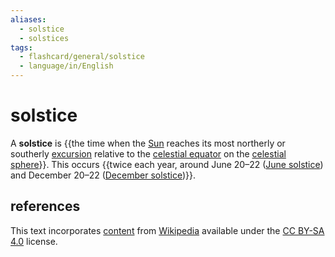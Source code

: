 ```yaml
---
aliases:
  - solstice
  - solstices
tags:
  - flashcard/general/solstice
  - language/in/English
---
```


# solstice

A __solstice__ is {{the time when the [Sun](Sun.md) reaches its most northerly or southerly [excursion](sun%20path.md) relative to the [celestial equator](celestial%20equator.md) on the [celestial sphere](celestial%20sphere.md)}}. This occurs {{twice each year, around June 20–22 ([June solstice](June%20solstice.md)) and December 20–22 ([December solstice](December%20solstice.md))}}. <!--SR:!2024-07-22,15,290!2024-07-20,13,290-->

## references

This text incorporates [content](https://en.wikipedia.org/wiki/solstice) from [Wikipedia](Wikipedia.md) available under the [CC BY-SA 4.0](https://creativecommons.org/licenses/by-sa/4.0/) license.
